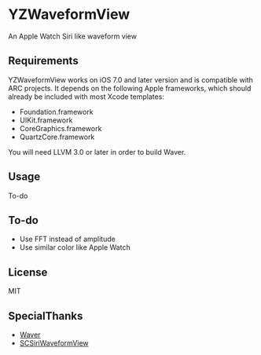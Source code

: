 # YZWaveformView

An Apple Watch Siri like waveform view

## Requirements

YZWaveformView works on iOS 7.0 and later version and is compatible with ARC projects. It depends on the following Apple frameworks, which should already be included with most Xcode templates:

* Foundation.framework
* UIKit.framework
* CoreGraphics.framework
* QuartzCore.framework

You will need LLVM 3.0 or later in order to build Waver.

## Usage

To-do

## To-do

- Use FFT instead of amplitude
- Use similar color like Apple Watch

## License

MIT

## SpecialThanks

- [Waver](https://github.com/kevinzhow/Waver)
- [SCSiriWaveformView](https://github.com/stefanceriu/SCSiriWaveformView)